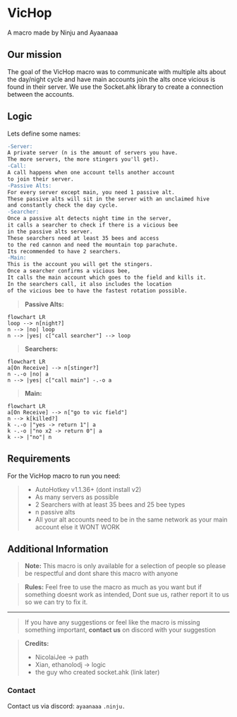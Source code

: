 # VicHop
A macro made by Ninju and Ayaanaaa

## Our mission
The goal of the VicHop macro was to communicate with multiple alts about the day/night cycle and have main accounts join the alts once vicious is found in their server.
We use the Socket.ahk library to create a connection between the accounts.

## Logic
Lets define some names:
```diff
-Server:
A private server (n is the amount of servers you have.
The more servers, the more stingers you'll get).
-Call:
A call happens when one account tells another account
to join their server.
-Passive Alts:
For every server except main, you need 1 passive alt.
These passive alts will sit in the server with an unclaimed hive
and constantly check the day cycle.
-Searcher:
Once a passive alt detects night time in the server,
it calls a searcher to check if there is a vicious bee
in the passive alts server.
These searchers need at least 35 bees and access
to the red cannon and need the mountain top parachute.
Its recommended to have 2 searchers.
-Main:
This is the account you will get the stingers.
Once a searcher confirms a vicious bee,
It calls the main account which goes to the field and kills it.
In the searchers call, it also includes the location
of the vicious bee to have the fastest rotation possible.
```
> **Passive Alts:**
```mermaid
flowchart LR
loop --> n[night?]
n --> |no| loop
n --> |yes| c["call searcher"] --> loop
```
> **Searchers:**
```mermaid
flowchart LR
a[On Receive] --> n[stinger?]
n -.-o |no| a
n --> |yes| c["call main"] -.-o a
```
> **Main:**
```mermaid
flowchart LR
a[On Receive] --> n["go to vic field"]
n --> k[killed?]
k -.-o |"yes -> return 1"| a
k -.-o |"no x2 -> return 0"| a
k --> |"no"| n
```


## Requirements
For the VicHop macro to run you need:
> - AutoHotkey v1.1.36+ (dont install v2)
> - As many servers as possible
> - 2 Searchers with at least 35 bees and 25 bee types
> - n passive alts
> - All your alt accounts need to be in the same network as your main account else it WONT WORK

## Additional Information

> **Note:**
> This macro is only available for a selection of people so please be respectful and dont share this macro with anyone

> **Rules:**
> Feel free to use the macro as much as you want but if something doesnt work as intended,
> Dont sue us, rather report it to us so we can try to fix it.
*******
> If you have any suggestions or feel like the macro is missing something important,
> **contact us** on discord with your suggestion

> **Credits:**
> - NicolaiJee -> path
> - Xian, ethanolodj -> logic
> - the guy who created socket.ahk (link later)

### Contact
Contact us via discord:
`ayaanaaa`
`.ninju.`

